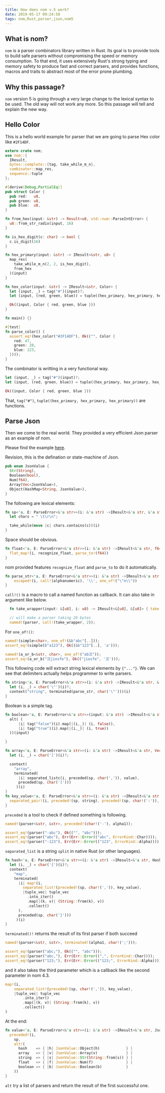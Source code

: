 ```yaml
---
title: How does nom v.5 work?
date: 2019-05-17 09:24:58
tags: nom,Rust,parser,json,nom5
---
```



## What is nom?

`nom` is a parser combinators library written in Rust. Its goal is to provide tools to build safe parsers without compromising the speed or memory consumption. To that end, it uses extensively Rust's strong typing and memory safety to produce fast and correct parsers, and provides functions, macros and traits to abstract most of the error prone plumbing.

## Why this passage?

`nom` version 5 is going through a very large change to the lexical syntax to be used. The old way will not work any more. So this passage will tell and explain the new way.

## Hello Color

This is a hello world example for parser that we are going to parse Hex color like `#2F14DF`.

```Rust
extern crate nom;
use nom::{
  IResult,
  bytes::complete::{tag, take_while_m_n},
  combinator::map_res,
  sequence::tuple
};

#[derive(Debug,PartialEq)]
pub struct Color {
  pub red:   u8,
  pub green: u8,
  pub blue:  u8,
}

fn from_hex(input: &str) -> Result<u8, std::num::ParseIntError> {
  u8::from_str_radix(input, 16)
}

fn is_hex_digit(c: char) -> bool {
  c.is_digit(16)
}

fn hex_primary(input: &str) -> IResult<&str, u8> {
  map_res(
    take_while_m_n(2, 2, is_hex_digit),
    from_hex
  )(input)
}

fn hex_color(input: &str) -> IResult<&str, Color> {
  let (input, _) = tag("#")(input)?;
  let (input, (red, green, blue)) = tuple((hex_primary, hex_primary, hex_primary))(input)?;

  Ok((input, Color { red, green, blue }))
}

fn main() {}

#[test]
fn parse_color() {
  assert_eq!(hex_color("#2F14DF"), Ok(("", Color {
    red: 47,
    green: 20,
    blue: 223,
  })));
}
```

The combinator is writting in a very functional way.

```Rust
let (input, _) = tag("#")(input)?;
let (input, (red, green, blue)) = tuple((hex_primary, hex_primary, hex_primary))(input)?;

Ok((input, Color { red, green, blue }))
```

That, `tag("#")`, `tuple((hex_primary, hex_primary, hex_primary))` are functions.

## Parse Json

Then we come to the real world. They provided a very efficient Json parser as an example of nom.

Please find the example [here](https://github.com/Geal/nom/blob/master/examples/json.rs).


Revision, this is the defination or state-machine of Json.


```Rust
pub enum JsonValue {
  Str(String),
  Boolean(bool),
  Num(f64),
  Array(Vec<JsonValue>),
  Object(HashMap<String, JsonValue>),
}
```

The following are lexical elements:

```Rust
fn sp<'a, E: ParseError<&'a str>>(i: &'a str) ->IResult<&'a str, &'a str, E> {
  let chars = " \t\r\n";

  take_while(move |c| chars.contains(c))(i)
}
```
Space should be obvious.


```Rust
fn float<'a, E: ParseError<&'a str>>(i: &'a str) ->IResult<&'a str, f64, E> {
  flat_map!(i, recognize_float, parse_to!(f64))
}
```
nom provided features `recognize_float` and `parse_to` to do it automatically.

```Rust
fn parse_str<'a, E: ParseError<&'a str>>(i: &'a str) ->IResult<&'a str, &'a str, E> {
    escaped!(i, call!(alphanumeric), '\\', one_of!("\"n\\"))
}
```
`call!()` is a macro to call a named function as callback. It can also take in argument like below.
```Rust
  fn take_wrapper(input: &[u8], i: u8) -> IResult<&[u8], &[u8]> { take!(input, i * 10) }

  // will make a parser taking 20 bytes
  named!(parser, call!(take_wrapper, 2));
```

For `one_of!()`:
```Rust
named!(simple<char>, one_of!(&b"abc"[..]));
assert_eq!(simple(b"a123"), Ok((&b"123"[..], 'a')));

named!(a_or_b<&str, char>, one_of!("ab汉"));
assert_eq!(a_or_b("汉jiosfe"), Ok(("jiosfe", '汉')));
```


This following code will extract string lexical elements by `{"..."}`. We can see that delimiters actually helps programmer to write parsers.
```Rust
fn string<'a, E: ParseError<&'a str>>(i: &'a str) ->IResult<&'a str, &'a str, E> {
  let (i, _) = char('\"')(i)?;
  context("string", terminated(parse_str, char('\"')))(i)
}
```

Boolean is a simple tag.
```Rust
fn boolean<'a, E: ParseError<&'a str>>(input: &'a str) ->IResult<&'a str, bool, E> {
  alt( (
      |i| tag("false")(i).map(|(i,_)| (i, false)),
      |i| tag("true")(i).map(|(i,_)| (i, true))
  ))(input)

}
```


```Rust
fn array<'a, E: ParseError<&'a str>>(i: &'a str) ->IResult<&'a str, Vec<JsonValue>, E> {
  let (i, _) = char('[')(i)?;

  context(
    "array",
    terminated(
      |i| separated_listc(i, preceded(sp, char(',')), value),
      preceded(sp, char(']')))
     )(i)
}
fn key_value<'a, E: ParseError<&'a str>>(i: &'a str) ->IResult<&'a str, (&'a str, JsonValue), E> {
  separated_pair!(i, preceded!(sp, string), preceded!(sp, char!(':')), value)
}
```

`preceded` is a tool to check if defined something is following.

```Rust
named!(parser<&str, &str>, preceded!(char!('-'), alpha1));

assert_eq!(parser("-abc"), Ok(("", "abc")));
assert_eq!(parser("abc"), Err(Err::Error(("abc", ErrorKind::Char))));
assert_eq!(parser("-123"), Err(Err::Error(("123", ErrorKind::Alpha))));
```

`separated_list` is a string `split` in native Rust (or other languages).


```Rust
fn hash<'a, E: ParseError<&'a str>>(i: &'a str) ->IResult<&'a str, HashMap<String, JsonValue>, E> {
  let (i, _) = char('{')(i)?;
  context(
    "map",
    terminated(
      |i| map!(i,
        separated_list!(preceded!(sp, char!(',')), key_value),
        |tuple_vec| tuple_vec
          .into_iter()
          .map(|(k, v)| (String::from(k), v))
          .collect()
      ),
      preceded(sp, char('}')))
     )(i)
}
```

`terminated()!` returns the result of its first parser if both succeed

```Rust
named!(parser<&str, &str>, terminated!(alpha1, char!(';')));

assert_eq!(parser("abc;"), Ok(("", "abc")));
assert_eq!(parser("abc,"), Err(Err::Error((",", ErrorKind::Char))));
assert_eq!(parser("123;"), Err(Err::Error(("123;", ErrorKind::Alpha))));
```

and it also takes the third parameter which is a callback like the second parameter in nom 4.3.
```Rust
map!(i,
    separated_list!(preceded!(sp, char!(',')), key_value),
    |tuple_vec| tuple_vec
        .into_iter()
        .map(|(k, v)| (String::from(k), v))
        .collect()
)
```

At the end:

```Rust
fn value<'a, E: ParseError<&'a str>>(i: &'a str) ->IResult<&'a str, JsonValue, E> {
  preceded!(i,
    sp,
    alt!(
      hash    => { |h| JsonValue::Object(h)            } |
      array   => { |v| JsonValue::Array(v)             } |
      string  => { |s| JsonValue::Str(String::from(s)) } |
      float   => { |f| JsonValue::Num(f)               } |
      boolean => { |b| JsonValue::Boolean(b)           }
    ))
}
```
`alt` try a list of parsers and return the result of the first successful one.


